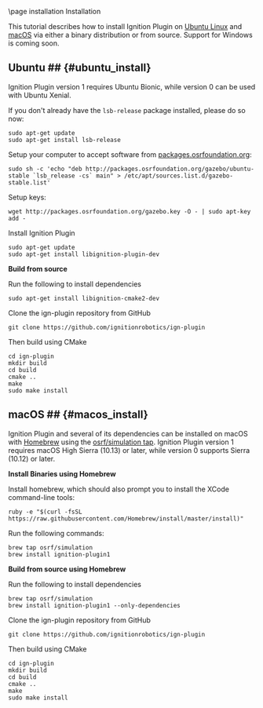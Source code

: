 \page installation Installation

This tutorial describes how to install Ignition Plugin on [Ubuntu Linux](#ubuntu_install) and [macOS](#macos_install) via either a binary distribution or from source. Support for Windows is coming soon.


## Ubuntu ## {#ubuntu_install}


Ignition Plugin version 1 requires Ubuntu Bionic, while version 0
can be used with Ubuntu Xenial.

If you don't already have the `lsb-release` package installed, please do so now:
```{.sh}
sudo apt-get update
sudo apt-get install lsb-release
```

Setup your computer to accept software from
[packages.osrfoundation.org](http://packages.osrfoundation.org):

```{.sh}
sudo sh -c 'echo "deb http://packages.osrfoundation.org/gazebo/ubuntu-stable `lsb_release -cs` main" > /etc/apt/sources.list.d/gazebo-stable.list'
```

Setup keys:

```{.sh}
wget http://packages.osrfoundation.org/gazebo.key -O - | sudo apt-key add -
```

Install Ignition Plugin

```{.sh}
sudo apt-get update
sudo apt-get install libignition-plugin-dev
```

**Build from source**

Run the following to install dependencies
```{.sh}
sudo apt-get install libignition-cmake2-dev
```

Clone the ign-plugin repository from GitHub
```{.sh}
git clone https://github.com/ignitionrobotics/ign-plugin
```

Then build using CMake
```{.sh}
cd ign-plugin
mkdir build
cd build
cmake ..
make
sudo make install
```

## macOS ## {#macos_install}

Ignition Plugin and several of its dependencies can be installed on macOS
with [Homebrew](http://brew.sh/) using the [osrf/simulation
tap](https://github.com/osrf/homebrew-simulation). Ignition Plugin version 1
requires macOS High Sierra (10.13) or later, while version 0 supports
Sierra (10.12) or later.

**Install Binaries using Homebrew**

Install homebrew, which should also prompt you to install the XCode
command-line tools:

```{.sh}
ruby -e "$(curl -fsSL https://raw.githubusercontent.com/Homebrew/install/master/install)"
```

Run the following commands:

```{.sh}
brew tap osrf/simulation
brew install ignition-plugin1
```

**Build from source using Homebrew**

Run the following to install dependencies
```{.sh}
brew tap osrf/simulation
brew install ignition-plugin1 --only-dependencies
```

Clone the ign-plugin repository from GitHub
```{.sh}
git clone https://github.com/ignitionrobotics/ign-plugin
```

Then build using CMake
```{.sh}
cd ign-plugin
mkdir build
cd build
cmake ..
make
sudo make install
```
